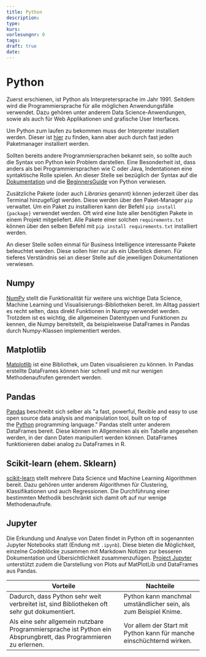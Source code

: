 ```yaml
---
title: Python
description: 
type: 
kurs: 
vorlesungnr: 0
tags: 
draft: true
date:
---
```


# Python

Zuerst erschienen, ist Python als Interpretersprache im Jahr 1991. Seitdem wird die Programmiersprache für alle möglichen Anwendungsfälle verwendet. Dazu gehören unter anderem Data Science-Anwendungen, sowie als auch für Web Applikationen und grafische User Interfaces.

Um Python zum laufen zu bekommen muss der Interpreter installiert werden. Dieser ist [hier](https://www.python.org/downloads/) zu finden, kann aber auch durch fast jeden Paketmanager installiert werden.

Sollten bereits andere Programmiersprachen bekannt sein, so sollte auch die Syntax von Python kein Problem darstellen. Eine Besonderheit ist, dass anders als bei Programmiersprachen wie C oder Java, Indentationen eine syntaktische Rolle spielen. An dieser Stelle sei bezüglich der Syntax auf die [Dokumentation](https://docs.python.org/3/) und die [BeginnersGuide](https://wiki.python.org/moin/BeginnersGuide) von Python verwiesen.

Zusätzliche Pakete (oder auch *Libraries* genannt) können jederzeit über das Terminal hinzugefügt werden. Diese werden über den Paket-Manager `pip` verwaltet. Um ein Paket zu installieren kann der Befehl `pip install {package}` verwendet werden. Oft wird eine liste aller benötigten Pakete in einem Projekt mitgeliefert. Alle Pakete einer solchen `requirements.txt` können über den selben Befehl mit `pip install requirements.txt` installiert werden. 

An dieser Stelle sollen einmal für Business Intelligence interessante Pakete beleuchtet werden. Diese sollen hier nur als ein Überblick dienen. Für tieferes Verständnis sei an dieser Stelle auf die jeweiligen Dokumentationen verwiesen.

## Numpy

[NumPy](https://numpy.org) stellt die Funktionalität für weitere uns wichtige Data Science, Machine Learning und Visualisierungs-Bibliotheken bereit. Im Alltag passiert es recht selten, dass direkt Funktionen in Numpy verwendet werden. Trotzdem ist es wichtig, die allgemeinen Datentypen und Funktionen zu kennen, die Numpy bereitstellt, da beispielsweise DataFrames in Pandas durch Numpy-Klassen implementiert werden.

## Matplotlib

[Matplotlib](https://matplotlib.org) ist eine Bibliothek, um Daten visualisieren zu können. In Pandas erstellte DataFrames können hier schnell und mit nur wenigen Methodenaufrufen gerendert werden.

## Pandas

[Pandas](https://pandas.pydata.org) beschreibt sich selber als "a fast, powerful, flexible and easy to use open source data analysis and manipulation tool, built on top of the [Python](https://www.python.org/) programming language." Pandas stellt unter anderem DataFrames bereit. Diese können im Allgemeinen als ein Tabelle angesehen werden, in der dann Daten manipuliert werden können. DataFrames funktionieren dabei analog zu DataFrames in R.

## Scikit-learn (ehem. Sklearn)

[scikit-learn](https://scikit-learn.org/stable/index.html) stellt mehrere Data Science und Machine Learning Algorithmen bereit. Dazu gehören unter anderem Algorithmen für Clustering, Klassifikationen und auch Regressionen. Die Durchführung einer bestimmten Methodik beschränkt sich damit oft auf nur wenige Methodenaufrufe.

## Jupyter

Die Erkundung und Analyse von Daten findet in Python oft in sogenannten Jupyter Notebooks statt (Endung mit `.ipynb`). Diese bieten die Möglichkeit, einzelne Codeblöcke zusammen mit Markdown Notizen zur besseren Dokumentation und Übersichtlichkeit zusammenzufügen. [Project Jupyter](https://jupyter.org) unterstützt zudem die Darstellung von Plots auf MatPlotLib und DataFrames aus Pandas.

| Vorteile                                                                                                         | Nachteile                                                             |
| ---------------------------------------------------------------------------------------------------------------- | --------------------------------------------------------------------- |
| Dadurch, dass Python sehr weit verbreitet ist, sind Bibliotheken oft sehr gut dokumentiert.                      | Python kann manchmal umständlicher sein, als zum Beispiel Knime.      |
| Als eine sehr allgemein nutzbare Programmiersprache ist Python ein Absprungbrett, das Programmieren zu erlernen. | Vor allem der Start mit Python kann für manche einschüchternd wirken. |
